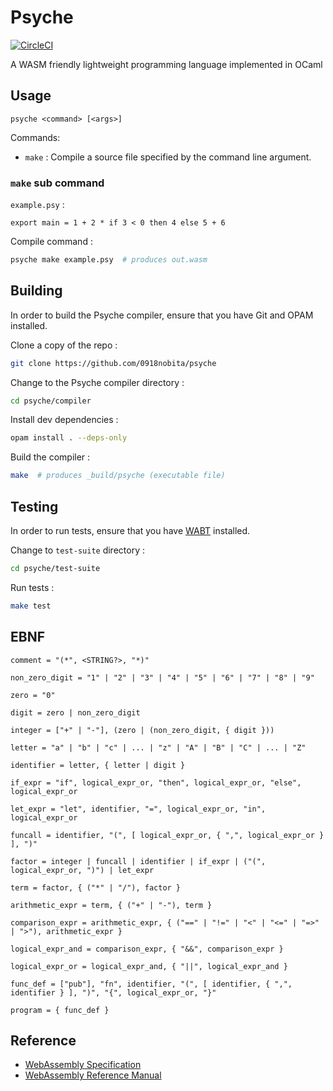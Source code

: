 # Psyche

[![CircleCI](https://circleci.com/gh/0918nobita/psyche.svg?style=svg)](https://circleci.com/gh/0918nobita/psyche)

A WASM friendly lightweight programming language implemented in OCaml

## Usage

```text
psyche <command> [<args>]
```

Commands:

- ``make`` : Compile a source file specified by the command line argument.

### ``make`` sub command

``example.psy`` :

```text
export main = 1 + 2 * if 3 < 0 then 4 else 5 + 6
```

Compile command :

```bash
psyche make example.psy  # produces out.wasm
```

## Building

In order to build the Psyche compiler, ensure that you have Git and OPAM installed.

Clone a copy of the repo :

```bash
git clone https://github.com/0918nobita/psyche
```

Change to the Psyche compiler directory :

```bash
cd psyche/compiler
```

Install dev dependencies :

```bash
opam install . --deps-only
```

Build the compiler :

```bash
make  # produces _build/psyche (executable file)
```

## Testing

In order to run tests, ensure that you have [WABT](https://github.com/WebAssembly/wabt) installed.

Change to ``test-suite`` directory :

```bash
cd psyche/test-suite
```

Run tests :

```bash
make test
```

## EBNF

```
comment = "(*", <STRING?>, "*)"

non_zero_digit = "1" | "2" | "3" | "4" | "5" | "6" | "7" | "8" | "9"

zero = "0"

digit = zero | non_zero_digit

integer = ["+" | "-"], (zero | (non_zero_digit, { digit }))

letter = "a" | "b" | "c" | ... | "z" | "A" | "B" | "C" | ... | "Z"

identifier = letter, { letter | digit }

if_expr = "if", logical_expr_or, "then", logical_expr_or, "else", logical_expr_or

let_expr = "let", identifier, "=", logical_expr_or, "in", logical_expr_or

funcall = identifier, "(", [ logical_expr_or, { ",", logical_expr_or } ], ")"

factor = integer | funcall | identifier | if_expr | ("(", logical_expr_or, ")") | let_expr

term = factor, { ("*" | "/"), factor }

arithmetic_expr = term, { ("+" | "-"), term }

comparison_expr = arithmetic_expr, { ("==" | "!=" | "<" | "<=" | "=>" | ">"), arithmetic_expr }

logical_expr_and = comparison_expr, { "&&", comparison_expr }

logical_expr_or = logical_expr_and, { "||", logical_expr_and }

func_def = ["pub"], "fn", identifier, "(", [ identifier, { ",", identifier } ], ")", "{", logical_expr_or, "}"

program = { func_def }
```

## Reference

- [WebAssembly Specification](https://webassembly.github.io/spec/core/index.html)
- [WebAssembly Reference Manual](https://github.com/sunfishcode/wasm-reference-manual/blob/master/WebAssembly.md)
